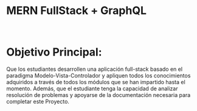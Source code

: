 # MERN FullStack + GraphQL
​
# Objetivo Principal: 
Que los estudiantes desarrollen una aplicación full-stack basado en el paradigma
Modelo-Vista-Controlador y apliquen todos los conocimientos adquiridos a través de todos los módulos que se han impartido hasta el momento. Además, que el estudiante tenga la capacidad de analizar resolución de problemas y apoyarse de la documentación necesaria para completar este Proyecto.
